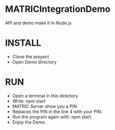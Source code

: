 # MATRICIntegrationDemo

API and demo make it in Node.js

# INSTALL

- Clone the proyect
- Open Demo directory

# RUN

- Open a terminal in this directory
- Write: npm start
- MATRIC Server show you a PIN
- Replaces the PIN in the line 4 with your PIN.
- Run the program again with: npm start.
- Enjoy the Demo
